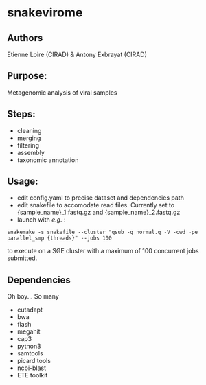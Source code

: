 # snakevirome

## Authors
Etienne Loire (CIRAD) & Antony Exbrayat (CIRAD)

## Purpose:

Metagenomic analysis of viral samples

## Steps:

* cleaning
* merging
* filtering
* assembly
* taxonomic annotation 

## Usage:

* edit config.yaml to precise dataset and dependencies path
* edit snakefile to accomodate read files. Currently set to {sample_name}_1.fastq.gz and {sample_name}_2.fastq.gz
* launch with *e.g.* :
```
snakemake -s snakefile --cluster "qsub -q normal.q -V -cwd -pe parallel_smp {threads}" --jobs 100
```
to execute on a SGE cluster with a maximum of 100 concurrent jobs submitted. 


## Dependencies

Oh boy... So many
* cutadapt
* bwa
* flash
* megahit
* cap3
* python3
* samtools
* picard tools
* ncbi-blast
* ETE toolkit


